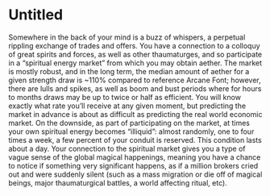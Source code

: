 # Untitled

Somewhere in the back of your mind is a buzz of whispers, a perpetual rippling exchange of trades and offers. You have a connection to a colloquy of great spirits and forces, as well as other thaumaturges, and so participate in a “spiritual energy market” from which you may obtain aether. The market is mostly robust, and in the long term, the median amount of aether for a given strength draw is ~110% compared to reference Arcane Font; however, there are lulls and spikes, as well as boom and bust periods where for hours to months draws may be up to twice or half as efficient. You will know exactly what rate you’ll receive at any given moment, but predicting the market in advance is about as difficult as predicting the real world economic market. On the downside, as part of participating on the market, at times your own spiritual energy becomes “illiquid”: almost randomly, one to four times a week, a few percent of your conduit is reserved. This condition lasts about a day. Your connection to the spiritual market gives you a type of vague sense of the global magical happenings, meaning you have a chance to notice if something very significant happens, as if a million brokers cried out and were suddenly silent (such as a mass migration or die off of magical beings, major thaumaturgical battles, a world affecting ritual, etc).